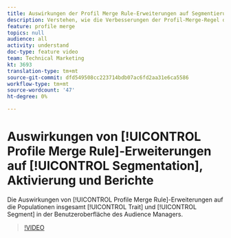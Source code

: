 ```yaml
---
title: Auswirkungen der Profil Merge Rule-Erweiterungen auf Segmentierung, Aktivierung und Berichte
description: Verstehen, wie die Verbesserungen der Profil-Merge-Regel die Gesamtanzahl der Eigenschaften und Segmente in der Benutzeroberfläche des Audience Managers beeinflussen
feature: profile merge
topics: null
audience: all
activity: understand
doc-type: feature video
team: Technical Marketing
kt: 3693
translation-type: tm+mt
source-git-commit: dfd549508cc223714bdb07ac6fd2aa31e6ca5586
workflow-type: tm+mt
source-wordcount: '47'
ht-degree: 0%

---
```



# Auswirkungen von [!UICONTROL Profile Merge Rule]-Erweiterungen auf [!UICONTROL Segmentation], Aktivierung und Berichte

Die Auswirkungen von [!UICONTROL Profile Merge Rule]-Erweiterungen auf die Populationen insgesamt [!UICONTROL Trait] und [!UICONTROL Segment] in der Benutzeroberfläche des Audience Managers.

>[!VIDEO](https://video.tv.adobe.com/v/28972/?quality=12)
